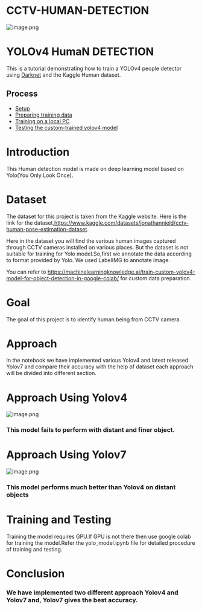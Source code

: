 # CCTV-HUMAN-DETECTION

 ![image.png](https://encrypted-tbn0.gstatic.com/images?q=tbn:ANd9GcSrLn9Zzwpzvpp2FLu0n8bdwOIR26fARzsV4A&usqp=CAU)

YOLOv4 HumaN DETECTION
==========================

This is a tutorial demonstrating how to train a YOLOv4 people detector using [Darknet](https://github.com/AlexeyAB/darknet) and the Kaggle Human dataset.

Process
-----------------

* [Setup](#setup)
* [Preparing training data](#preparing)
* [Training on a local PC](#training-locally)
* [Testing the custom-trained yolov4 model](#testing)

 # Introduction

This Human detection model is made on deep learning model based on Yolo(You Only Look Once).

# Dataset

The dataset for this project is taken from the Kaggle website. Here is the link for the dataset,https://www.kaggle.com/datasets/jonathannield/cctv-human-pose-estimation-dataset.

Here in the dataset you will find the various human images captured through CCTV cameras installed on various places.
But the dataset is not suitable for training for Yolo model.So,first we annotate the data according to format provided by Yolo.
We used LabelIMG to annotate image.

You can refer to https://machinelearningknowledge.ai/train-custom-yolov4-model-for-object-detection-in-google-colab/ for custom data preparation.


# Goal

The goal of this project is to identify human being from CCTV camera.

# Approach

In the notebook we have implemented various Yolov4 and latest released Yolov7 and compare their accuracy with the help of dataset each approach will be divided into different section.

# Approach Using Yolov4

![image.png](https://miro.medium.com/max/785/1*f2diI7O28j2A875FwQPMJA.jpeg)

### This model fails to perform with distant and finer object.

# Approach Using Yolov7

![image.png](https://github.com/WongKinYiu/yolov7/raw/main/figure/performance.png)

### This model performs much better than Yolov4 on distant objects

# Training and Testing

Training the model requires GPU.If GPU is not there then use google colab for training the model.Refer the yolo_model.ipynb file for detailed procedure of training and testing. 

# Conclusion
### We have implemented two different approach Yolov4 and Yolov7 and, Yolov7 gives the best accuracy.
